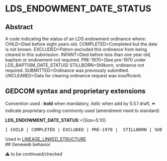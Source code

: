 ﻿# LDS_ENDOWMENT_DATE_STATUS
## Abstract
A code indicating the status of an LDS endowment ordinance where:
CHILD=Died before eight years old.
COMPLETED=Completed but the date is not known.
EXCLUDED=Patron excluded this ordinance from being cleared in this submission.
INFANT=Died before less than one year old, baptism or endowment not required.
PRE-1970=(See pre-1970 under LDS_BAPTISM_DATE_STATUS)
STILLBORN=Stillborn, ordinance not required.
SUBMITTED=Ordinance was previously submitted.
UNCLEARED=Data for clearing ordinance request was insufficient.


## GEDCOM syntax and proprietary extensions
Convention used : **bold** when mandatory, _italic_ when add by 5.5.1 draft, &#x23E9; indicate proprietary coding commonly used (amendment need to standard)<br />

**LDS_ENDOWMENT_DATE_STATUS**:={Size=5:10}
<pre>
[ CHILD | COMPLETED | EXCLUDED | PRE-1970 |  STILLBORN | SUBMITTED | UNCLEARED ]
</pre>
Used in <a href=Ged.LINEAGE_LINKED_STRUCTURE.md>LINEAGE_LINKED_STRUCTURE</a><br />## Geneweb behavior


:warning: to be continued/checked

